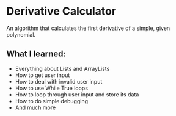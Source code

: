 # Derivative Calculator
An algorithm that calculates the first derivative of a simple, given polynomial.
## What I learned:
* Everything about Lists and ArrayLists
* How to get user input
* How to deal with invalid user input
* How to use While True loops
* How to loop through user input and store its data
* How to do simple debugging
* And much more
